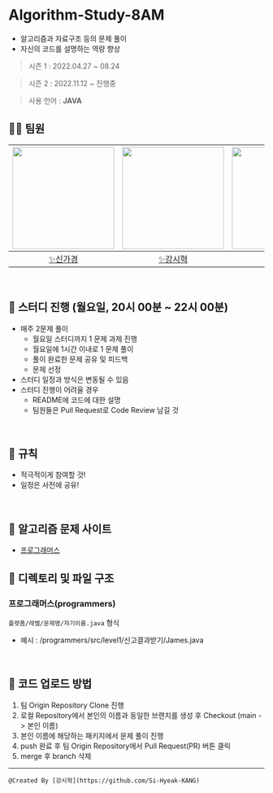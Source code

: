 # Algorithm-Study-8AM

* 알고리즘과 자료구조 등의 문제 풀이
* 자신의 코드를 설명하는 역량 향상

> 시즌 1 : 2022.04.27 ~ 08.24

> 시즌 2 : 2022.11.12 ~ 진행중

> 사용 언어 : **JAVA**

## 🙋‍♂️ 팀원
|[<img src="https://avatars.githubusercontent.com/u/82161055?v=4" width="200px;" alt=""/>](https://github.com/happyduck-git)|[<img src="https://avatars.githubusercontent.com/u/79829085?v=4" width="200px;" alt=""/>](https://github.com/Si-Hyeak-KANG) |[<img src="https://avatars.githubusercontent.com/u/95335294?v=4" width="200px">](https://github.com/hongmj37)|[<img src="https://avatars.githubusercontent.com/u/97576003?v=4" width="200px" >](https://github.com/Jihoy-Kang)|
|:---:|:---:|:---:|:---:|
|[✨신가경](https://github.com/happyduck-git)|[✨강시혁](https://github.com/Si-Hyeak-KANG) |[✨홍민정](https://github.com/hongmj37) |[✨강지효](https://github.com/Jihoy-Kang)|

<br>

## 🌷 스터디 진행 (월요일, 20시 00분 ~ 22시 00분)
- 매주 2문제 풀이
    - 월요일 스터디까지 1 문제 과제 진행
    - 월요일에 1시간 이내로 1 문제 풀이
    - 풀이 완료한 문제 공유 및 피드백
    - 문제 선정
- 스터디 일정과 방식은 변동될 수 있음
- 스터디 진행이 어려울 경우
    - README에 코드에 대한 설명
    - 팀원들은 Pull Request로 Code Review 남길 것

<br>

## 📝 규칙
- 적극적이게 참여할 것!
- 일정은 사전에 공유!

<br>

## 📙 알고리즘 문제 사이트
- [프로그래머스](https://programmers.co.kr/learn/challenges)

## 🌱 디렉토리 및 파일 구조

### 프로그래머스(programmers)
`플랫폼/레벨/문제명/자기이름.java` 형식

- 예시 : /programmers/src/level1/신고결과받기/James.java

<br>

## 🥕 코드 업로드 방법

1) 팀 Origin Repository Clone 진행
2) 로컬 Repository에서 본인의 이름과 동일한 브랜치를 생성 후 Checkout (main -> 본인 이름)
3) 본인 이름에 해당하는 패키지에서 문제 풀이 진행
4) push 완료 후 팀 Origin Repository에서 Pull Request(PR) 버튼 클릭
5) merge 후 branch 삭제

----

`@Created By [강시혁](https://github.com/Si-Hyeak-KANG)`


